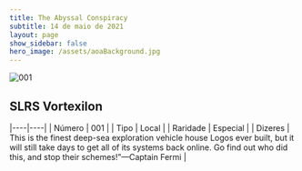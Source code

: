 ```yaml
---
title: The Abyssal Conspiracy
subtitle: 14 de maio de 2021
layout: page
show_sidebar: false
hero_image: /assets/aoaBackground.jpg
---
```


![001](https://cards-keyforge.s3.eu-north-1.amazonaws.com/media/en/tac/001.png)

## SLRS Vortexilon

|----|----|
| Número | 001 |
| Tipo | Local |
| Raridade | Especial |
| Dizeres | This is the finest deep-sea exploration vehicle house Logos ever built, but it will still take days to get all of its systems back online. Go find out who did this, and stop their schemes!”—Captain Fermi |
